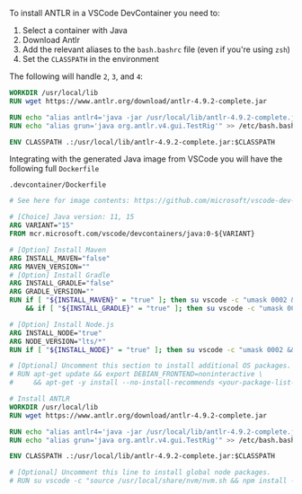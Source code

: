 To install ANTLR in a VSCode DevContainer you need to:

1. Select a container with Java
2. Download Antlr
3. Add the relevant aliases to the `bash.bashrc` file (even if you're using `zsh`)
4. Set the `CLASSPATH` in the environment

The following will handle `2`, `3`, and `4`:

```Dockerfile
WORKDIR /usr/local/lib
RUN wget https://www.antlr.org/download/antlr-4.9.2-complete.jar

RUN echo "alias antlr4='java -jar /usr/local/lib/antlr-4.9.2-complete.jar'" >> /etc/bash.bashrc
RUN echo "alias grun='java org.antlr.v4.gui.TestRig'" >> /etc/bash.bashrc

ENV CLASSPATH .:/usr/local/lib/antlr-4.9.2-complete.jar:$CLASSPATH
```

Integrating with the generated Java image from VSCode you will have the following full `Dockerfile`

`.devcontainer/Dockerfile`

```Dockerfile
# See here for image contents: https://github.com/microsoft/vscode-dev-containers/tree/v0.166.1/containers/java/.devcontainer/base.Dockerfile

# [Choice] Java version: 11, 15
ARG VARIANT="15"
FROM mcr.microsoft.com/vscode/devcontainers/java:0-${VARIANT}

# [Option] Install Maven
ARG INSTALL_MAVEN="false"
ARG MAVEN_VERSION=""
# [Option] Install Gradle
ARG INSTALL_GRADLE="false"
ARG GRADLE_VERSION=""
RUN if [ "${INSTALL_MAVEN}" = "true" ]; then su vscode -c "umask 0002 && . /usr/local/sdkman/bin/sdkman-init.sh && sdk install maven \"${MAVEN_VERSION}\""; fi \
    && if [ "${INSTALL_GRADLE}" = "true" ]; then su vscode -c "umask 0002 && . /usr/local/sdkman/bin/sdkman-init.sh && sdk install gradle \"${GRADLE_VERSION}\""; fi

# [Option] Install Node.js
ARG INSTALL_NODE="true"
ARG NODE_VERSION="lts/*"
RUN if [ "${INSTALL_NODE}" = "true" ]; then su vscode -c "umask 0002 && . /usr/local/share/nvm/nvm.sh && nvm install ${NODE_VERSION} 2>&1"; fi

# [Optional] Uncomment this section to install additional OS packages.
# RUN apt-get update && export DEBIAN_FRONTEND=noninteractive \
#     && apt-get -y install --no-install-recommends <your-package-list-here>

# Install ANTLR
WORKDIR /usr/local/lib
RUN wget https://www.antlr.org/download/antlr-4.9.2-complete.jar

RUN echo "alias antlr4='java -jar /usr/local/lib/antlr-4.9.2-complete.jar'" >> /etc/bash.bashrc
RUN echo "alias grun='java org.antlr.v4.gui.TestRig'" >> /etc/bash.bashrc

ENV CLASSPATH .:/usr/local/lib/antlr-4.9.2-complete.jar:$CLASSPATH

# [Optional] Uncomment this line to install global node packages.
# RUN su vscode -c "source /usr/local/share/nvm/nvm.sh && npm install -g <your-package-here>" 2>&1
```